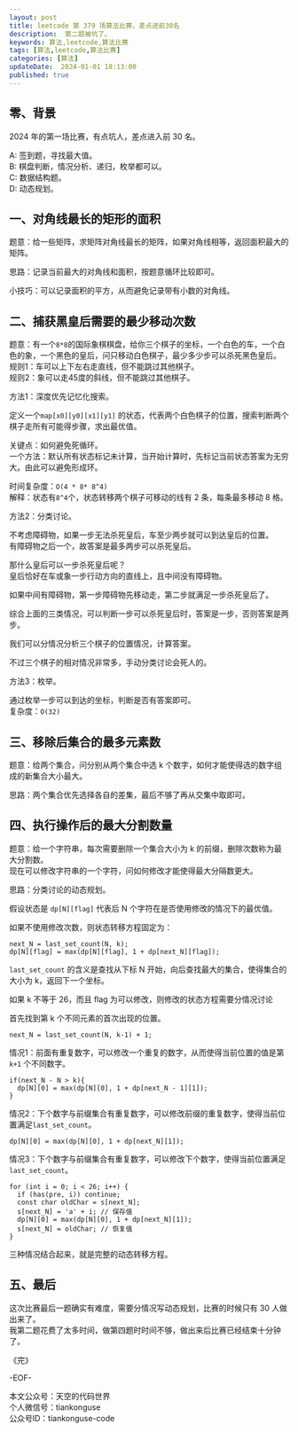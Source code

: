 ```yaml
---
layout: post  
title: leetcode 第 379 场算法比赛，差点进前30名  
description:  第二题被坑了。  
keywords: 算法,leetcode,算法比赛  
tags: [算法,leetcode,算法比赛]  
categories: [算法]  
updateDate:  2024-01-01 18:13:00  
published: true  
---
```



## 零、背景  


2024 年的第一场比赛，有点坑人，差点进入前 30 名。  


A: 签到题，寻找最大值。  
B: 棋盘判断，情况分析、递归，枚举都可以。  
C: 数据结构题。  
D: 动态规划。  


## 一、对角线最长的矩形的面积  


题意：给一些矩阵，求矩阵对角线最长的矩阵，如果对角线相等，返回面积最大的矩阵。  


思路：记录当前最大的对角线和面积，按题意循环比较即可。  


小技巧：可以记录面积的平方，从而避免记录带有小数的对角线。  


## 二、捕获黑皇后需要的最少移动次数  


题意：有一个`8*8`的国际象棋棋盘，给你三个棋子的坐标，一个白色的车，一个白色的象，一个黑色的皇后，问只移动白色棋子，最少多少步可以杀死黑色皇后。  
规则1：车可以上下左右走直线，但不能跳过其他棋子。  
规则2：象可以走45度的斜线，但不能跳过其他棋子。  


方法1：深度优先记忆化搜索。  


定义一个`map[x0][y0][x1][y1]` 的状态，代表两个白色棋子的位置，搜索判断两个棋子走所有可能得步骤，求出最优值。  


关键点：如何避免死循环。  
一个方法：默认所有状态标记未计算，当开始计算时，先标记当前状态答案为无穷大。由此可以避免形成环。  


时间复杂度：`O(4 * 8* 8^4)`  
解释：状态有`8^4`个，状态转移两个棋子可移动的线有 2 条，每条最多移动 8 格。  



方法2：分类讨论。  



不考虑障碍物，如果一步无法杀死皇后，车至少两步就可以到达皇后的位置。  
有障碍物之后一个，故答案是最多两步可以杀死皇后。  


那什么皇后可以一步杀死皇后呢？  
皇后恰好在车或象一步行动方向的直线上，且中间没有障碍物。  


如果中间有障碍物，第一步障碍物先移动走，第二步就满足一步杀死皇后了。  


综合上面的三类情况，可以判断一步可以杀死皇后时，答案是一步，否则答案是两步。  


我们可以分情况分析三个棋子的位置情况，计算答案。  


不过三个棋子的相对情况非常多，手动分类讨论会死人的。  



方法3：枚举。  


通过枚举一步可以到达的坐标，判断是否有答案即可。  
复杂度：`O(32)`  




## 三、移除后集合的最多元素数  


题意：给两个集合，问分别从两个集合中选 k 个数字，如何才能使得选的数字组成的新集合大小最大。  


思路：两个集合优先选择各自的差集，最后不够了再从交集中取即可。  


## 四、执行操作后的最大分割数量  


题意：给一个字符串，每次需要删除一个集合大小为 k 的前缀，删除次数称为最大分割数。  
现在可以修改字符串的一个字符，问如何修改才能使得最大分隔数更大。   


思路：分类讨论的动态规划。  



假设状态是 `dp[N][flag]` 代表后 N 个字符在是否使用修改的情况下的最优值。  


如果不使用修改次数，则状态转移方程固定为：  


```
next_N = last_set_count(N, k);
dp[N][flag] = max(dp[N][flag], 1 + dp[next_N][flag]);
```


`last_set_count` 的含义是查找从下标 N 开始，向后查找最大的集合，使得集合的大小为 k，返回下一个坐标。  



如果 k 不等于 26，而且 flag 为可以修改，则修改的状态方程需要分情况讨论    


首先找到第 k 个不同元素的首次出现的位置。  


```
next_N = last_set_count(N, k-1) + 1;
```



情况1：前面有重复数字，可以修改一个重复的数字，从而使得当前位置的值是第 `k+1` 个不同数字。  


```
if(next_N - N > k){
  dp[N][0] = max(dp[N][0], 1 + dp[next_N - 1][1]);
}
```


情况2：下个数字与前缀集合有重复数字，可以修改前缀的重复数字，使得当前位置满足`last_set_count`。  


```
dp[N][0] = max(dp[N][0], 1 + dp[next_N][1]);
```


情况3：下个数字与前缀集合有重复数字，可以修改下个数字，使得当前位置满足`last_set_count`。


```
for (int i = 0; i < 26; i++) {
  if (has(pre, i)) continue;
  const char oldChar = s[next_N];
  s[next_N] = 'a' + i; // 保存值
  dp[N][0] = max(dp[N][0], 1 + dp[next_N][1]);
  s[next_N] = oldChar; // 恢复值
}
```


三种情况结合起来，就是完整的动态转移方程。  


## 五、最后  


这次比赛最后一题确实有难度，需要分情况写动态规划，比赛的时候只有 30 人做出来了。  
我第二题花费了太多时间，做第四题时时间不够，做出来后比赛已经结束十分钟了。  



《完》  


-EOF-  



本文公众号：天空的代码世界  
个人微信号：tiankonguse  
公众号ID：tiankonguse-code  
  

